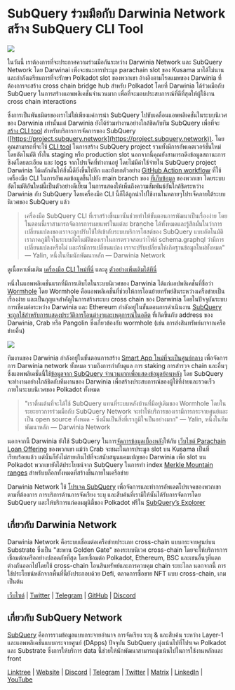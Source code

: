 # SubQuery ร่วมมือกับ Darwinia Network สร้าง SubQuery CLI Tool

![](https://miro.medium.com/max/1400/1*96OGWsQrxNGC5rblYxhdAw.jpeg)

ในวันนี้ เราต้องการที่จะประกาศความร่วมมือกันระหว่าง Darwinia Network และ SubQuery Network โดย Darwinai เพิ่งจะชนะการประมูล parachain slot ของ Kusama มาได้ไม่นาน และกำลังเตรียมการที่จะรักษา Polkadot slot ของพวกเขา อ้างอิงตามโรดแมพของ Darwinia ที่ต้องการจะสร้าง cross chain bridge hub สำหรับ Polkadot โดยที่ Darwinia ได้ร่วมมือกับ SubQuery ในการสร้างแอพพลิเคชั่นจำนวนมาก เพื่อที่จะมอบประสบการณ์ที่ดีที่สุดให้ผู้ใช้งาน cross chain interactions

ซึ่งการเป็นพันธมิตรของเราไม่ใช่เพียงแค่การนำ SubQuery ไปขับเคลื่อนแอพพลิเคชั่นในระบบนิเวศของ Darwinia เท่านั้นแต่ Darwinia ยังได้ร่วมทำงานอย่างใกล้ชิดกับทีม SubQuery เพื่อที่จะ [สร้าง CLI tool](https://github.com/fewensa/subquery-cli) สำหรับบริการการจัดการของ SubQuery ([https://project.subquery.network](https://project.subquery.network)). โดยคุณสามารถที่จะใช้ [CLI tool](https://github.com/fewensa/subquery-cli) ในการสร้าง SubQuery project รวมทั้งมีการอัพเดตเวอร์ชั่นใหม่โดยอัตโนมัติ ทั้งใน staging หรือ production slot นอกจากนี้คุณยังสามารถดึงข้อมูลสถานะการซิงค์โดยละเอียด และ logs จากโปรเจ็คที่ทำงานอยู่ โดยไม่มีค่าใช้จ่ายใน SubQuery project Darwinia ได้ผลักดันให้สิ่งนี้ดียิ่งขึ้นไปอีก และยังยกตัวอย่าง [GitHub Action workflow](https://github.com/darwinia-network/bridger/blob/master/.github/workflows/subquery-prod.yml) ที่ใช้เครื่องมือ CLI ในการอัพเดตข้อมูลขึ้นไปยัง main branch ของ [ที่เก็บข้อมูล](https://github.com/darwinia-network/bridger/blob/master/.github/workflows/subquery-prod.yml) ของพวกเขา โดยระบบอัตโนมัติอันใหม่นี้เป็นตัวอย่างดีเยี่ยม ในการแสดงให้เห็นถึงความสัมพันธ์อันใกล้ชิดระหว่าง Darwinia กับ SubQuery โดยเครื่องมือ CLI นี้ก็ได้ถูกนำไปใช้งานในหลายๆโปรเจ็คภายใต้ระบบนิเวศของ SubQuery แล้ว
> เครื่องมือ SubQuery CLI ที่เราสร้างขึ้นมานั้นช่วยทำให้ขั้นตอนการพัฒนาเป็นเรื่องง่าย โดยในตอนนี้เราสามารถจัดการการเผยแพร่ในแต่ละ branche ได้ทั้งหมดและรู้สึกมั่นในว่าการเปลี่ยนแปลงของเราจะถูกปรับใช้ให้เข้ากับระบบบริการโฮสต์ของ SubQuery แบบอัตโนมัติ เราภาคภูมิใจในระบบอัตโนมัติของเราในการตรวจสอบว่าไฟล์ schema.graphql ว่ามีการเปลี่ยนแปลงหรือไม่ และถ้ามีการเปลี่ยนแปลง เราจะปรับเปลี่ยนให้เกิดฐานข้อมูลใหม่ทั้งหมด" — Yalin, หนึ่งในทีมนักพัฒนาหลัก — Darwinia Network


ดูเนื้อหาเพิ่มเติม [เครื่องมือ CLI ใหม่ที่นี่](https://github.com/fewensa/subquery-cli) และดู [ตัวอย่างเพิ่มเติมได้ทีนี่](https://github.com/darwinia-network/bridger/blob/master/.github/workflows/subquery-prod.yml)

หนึ่งในแอพพลิเคชั่นแรกที่มีการเติบโตในระบบนิเวศของ Darwinia ได้แก่แอปพลิเคชั่นที่ชื่อว่า [Wormhole](https://wormhole.darwinia.network/) โดย Wormhole คือแอพพลิเคชั่นที่ช่วยให้การโอนย้ายทรัพย์สินระหว่างเครือข่ายเป็นเรื่องง่าย และเป็นกุญแจสำคัญในการสร้างระบบ cross chain ของ Darwinia โดยในปัจจุบันระบบการเชื่อมต่อระหว่าง Darwinia และ Ethereum กำลังอยู่ในขั้นตอนการดำเนินงาน [SubQuery จะถูกใช้สำหรับการแสดงประวัติการโอนต่างๆและเหตุการณ์ในอดีต](https://explorer.subquery.network/subquery/darwinia-network/wormhole-darwinia) ที่เกิดขึ้นกับ address ของ Darwinia, Crab หรือ Pangolin ซึ่งเกี่ยวข้องกับ wormhole (เช่น การส่งสินทรัพย์มาจากเครือข่ายอื่น)

![](https://miro.medium.com/max/1400/1*p3V-lvW6BmEVZXaDYDY7mw.png)

ทีมงานของ Darwinia กำลังอยู่ในขั้นตอนการสร้าง [Smart App ใหม่ที่จะเป็นศูนย์กลาง](https://apps.darwinia.network/) เพื่อจัดการการ Darwinia network ทั้งหมด รวมถึงการกำกับดูแล การ staking การสำรวจ chain และอื่นๆ ซึ่งแอพพลิเคชั่นนี้ใช้[ข้อมูลจาก SubQuery จำนวนมากเพื่อแสดงข้อมูลย้อนหลัง](https://explorer.subquery.network/subquery/darwinia-network/smart-app-crab) โดย SubQuery จะทำงานอย่างใกล้ชิดกับทีมงานของ Darwinia เพื่อสร้างประสบการณ์ของผู้ใช้ที่ง่ายและรวดเร็วภายในระบบนิเวศของ Polkadot ทั้งหมด
> "เราตื่นเต้นที่จะได้ใช้ SubQuery แทนที่ระบบหลังบ้านที่มีอยู่เดิมของ Wormhole โดยในระยะยาวการร่วมมือกับ SubQuery Network จะทำให้บริการของเรามีการกระจายศูนย์และเป็น open source ทั้งหมด - ซึ่งนั่นเป็นสิ่งที่เราภูมิใจเป็นอย่างมาก" — Yalin, หนึ่งในทีมพัฒนาหลัก — Darwinia Network


นอกจากนี้ Darwinia ยังใช้ SubQuery ในการ[จัดการข้อมูลเบื้องหลัง](https://explorer.subquery.network/subquery/darwinia-network/home-plo-polkadot)ให้กับ [เว็บไซต์ Parachain Loan Offering](https://darwinia.network/plo_contribute) ของพวกเขา แม้ว่า Crab จะชนะในการประมูล slot บน Kusama เป็นที่เรียบร้อยแล้ว แต่นั่นก็ยังไม่สายเกินไปที่จะสนับสนุนแคมเปญของ Darwinia เพื่อ slot บน Polkadot พวกเขายังได้ประโยชน์จาก SubQuery ในการทำ index [Merkle Mountain ranges](https://explorer.subquery.network/subquery/darwinia-network/darwinia-mmr) สำหรับบล็อกทั้งหมดที่สร้างขึ้นภายในเครือข่าย

Darwinia Network ใช้ [โปรเจค SubQuery](https://project.subquery.network/) เพื่อจัดการและทำการอัพเดตโปรเจคของพวกเขาตามที่ต้องการ การบริการด้านการจัดเรียง ระบุ และสืบค้นที่เรามีให้นั้นได้รับการจัดการโดย SubQuery และให้บริการแก่คอมมูนิตี้ของ Polkadot ฟรีใน [SubQuery’s Explorer](https://explorer.subquery.network/)

## เกี่ยวกับ Darwinia Network

Darwinia Network คือระบบเชื่อมต่อเครือข่ายประเภท cross-chain แบบกระจายศูนย์บน Substrate ซึ่งเป็น "สะพาน Golden Gate" ของระบบนิเวศ cross-chain โดยจะให้บริการการเชื่อมต่อเครืออย่างปลอดภัยที่สุด โดยเชื่อมต่อ Polkadot, Ethereum, BSC และเชนอื่นๆที่แตกต่างกันออกไปโดยใช้ cross-chain โอนสินทรัพย์และการควบคุม chain ระยะไกล นอกจากนี้ การใช้ประโยชน์หลักจากพื้นที่นี้ยังประกอบด้วย Defi, ตลาดการซื้อขาย NFT แบบ cross-chain, เกม เป็นต้น

[เว็บไซต์](https://darwinia.network/) | [Twitter](https://twitter.com/DarwiniaNetwork) | [Telegram](https://t.me/DarwiniaNetwork) | [GitHub](https://github.com/darwinia-network) | [Discord](https://discord.gg/KMZVeyM)

## เกี่ยวกับ SubQuery Network

[SubQuery](https://subquery.network/) คือการรวมข้อมูลแบบกระจายอำนาจ การจัดเรียง ระบุ & และสืบค้น ระหว่าง Layer-1 และแอพพลิเคชั่นแบบกระจายศูนย์ (DApps) ปัจจุบัน SubQuery มุ่งเน้นไปที่โปรเจค Polkadot และ Substrate ซึ่งการให้บริการ data นี้ช่วยให้นักพัฒนาสามารถมุ่งเน้นไปในการใช้งานหลักและ front

[Linktree](https://linktr.ee/subquerynetwork) | [Website](https://subquery.network/) | [Discord](https://discord.com/invite/78zg8aBSMG) | [Telegram](https://t.me/subquerynetwork) | [Twitter](https://twitter.com/subquerynetwork) | [Matrix](https://matrix.to/#/#subquery:matrix.org) | [LinkedIn](https://www.linkedin.com/company/subquery) | [YouTube](https://www.youtube.com/channel/UCi1a6NUUjegcLHDFLr7CqLw)
